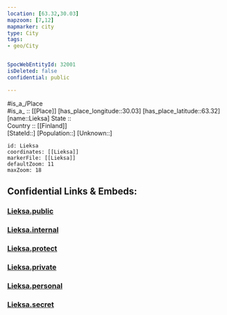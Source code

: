 ```yaml
---
location: [63.32,30.03] 
mapzoom: [7,12] 
mapmarker: city 
type: City
tags:
- geo/City


SpocWebEntityId: 32001
isDeleted: false
confidential: public

---
```

#is_a_/Place  
#is_a_ :: [[Place]] 
[has_place_longitude::30.03] 
[has_place_latitude::63.32] 
[name::Lieksa] 
State ::  
Country :: [[Finland]]  
[StateId::] 
[Population::] 
[Unknown::] 


```leaflet
id: Lieksa
coordinates: [[Lieksa]] 
markerFile: [[Lieksa]] 
defaultZoom: 11 
maxZoom: 18
```


## Confidential Links & Embeds: 

### [Lieksa.public](/_public/\Earth\Continent\Europe\Europe~North\Finland\Provinces~Finland\Eastern_Finland\counties~Eastern_Finland\Karelia~North\CityLieksa.public.md) 

### [Lieksa.internal](/_internal/\Earth\Continent\Europe\Europe~North\Finland\Provinces~Finland\Eastern_Finland\counties~Eastern_Finland\Karelia~North\CityLieksa.internal.md) 

### [Lieksa.protect](/_protect/\Earth\Continent\Europe\Europe~North\Finland\Provinces~Finland\Eastern_Finland\counties~Eastern_Finland\Karelia~North\CityLieksa.protect.md) 

### [Lieksa.private](/_private/\Earth\Continent\Europe\Europe~North\Finland\Provinces~Finland\Eastern_Finland\counties~Eastern_Finland\Karelia~North\CityLieksa.private.md) 

### [Lieksa.personal](/_personal/\Earth\Continent\Europe\Europe~North\Finland\Provinces~Finland\Eastern_Finland\counties~Eastern_Finland\Karelia~North\CityLieksa.personal.md) 

### [Lieksa.secret](/_secret/\Earth\Continent\Europe\Europe~North\Finland\Provinces~Finland\Eastern_Finland\counties~Eastern_Finland\Karelia~North\CityLieksa.secret.md)

